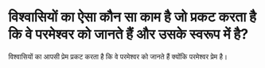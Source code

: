 # विश्वासियों का ऐसा कौन सा काम है जो प्रकट करता है कि वे परमेश्वर को जानते हैं और उसके स्वरूप में है?
विश्वासियों का आपसी प्रेम प्रकट करता है कि वे परमेश्वर को जानते हैं क्योंकि परमेश्वर प्रेम है।